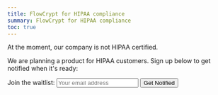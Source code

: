 ```yaml
---
title: FlowCrypt for HIPAA compliance
summary: FlowCrypt for HIPAA compliance
toc: true
---
```


At the moment, our company is not HIPAA certified.

We are planning a product for HIPAA customers. Sign up below to get notified when it's ready:

<form class="waitlist">
  Join the waitlist: 
  <input type="email" class="input_email" placeholder="Your email address" value="" />
  <input type="hidden" class="input_waitlist" value="hipaa" />
  <button>Get Notified</button>
</form>
<script src="https://flowcrypt.com/js/pages/waitlist.js?version=66"></script>
